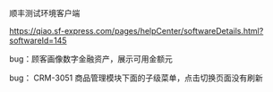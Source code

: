 顺丰测试环境客户端

https://qiao.sf-express.com/pages/helpCenter/softwareDetails.html?softwareId=145







bug：顾客画像数字金融资产，展示可用金额元

bug：    CRM-3051 商品管理模块下面的子级菜单，点击切换页面没有刷新























